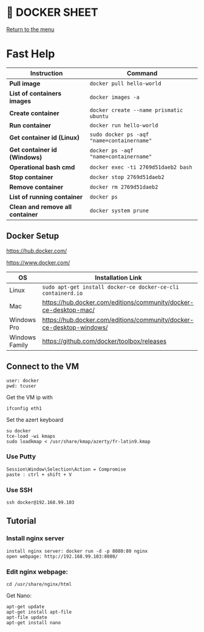 # :whale: DOCKER SHEET
[Return to the menu](../README.md)
# Fast Help
Instruction | Command
------------ | -------------
**Pull image** | ```docker pull hello-world```
**List of containers images** | ```docker images -a```
**Create container** | ```docker create --name prismatic ubuntu```
**Run container** | ```docker run hello-world```
**Get container id (Linux)** | ```sudo docker ps -aqf "name=containername"```
**Get container id (Windows)** | ```docker ps -aqf "name=containername"```
**Operational bash cmd** | ```docker exec -ti 2769d51daeb2 bash```
**Stop container** | ```docker stop 2769d51daeb2``` 
**Remove container** | ```docker rm 2769d51daeb2 ```
**List of running container** | ```docker ps```
**Clean and remove all container** | ```docker system prune```

## Docker Setup
https://hub.docker.com/

https://www.docker.com/

OS | Installation Link
------------ | -------------
Linux |  ```sudo apt-get install docker-ce docker-ce-cli containerd.io```
Mac | https://hub.docker.com/editions/community/docker-ce-desktop-mac/
Windows Pro | https://hub.docker.com/editions/community/docker-ce-desktop-windows/
Windows Family | https://github.com/docker/toolbox/releases

## Connect to the VM
```
user: docker
pwd: tcuser
```
Get the VM ip with 
```
ifconfig eth1
```
Set the azert keyboard
```
su docker
tce-load -wi kmaps
sudo loadkmap < /usr/share/kmap/azerty/fr-latin9.kmap
```

### Use Putty
```
Session\Window\Selection\Action = Compromise
paste : ctrl + shift + V
```
### Use SSH
```
ssh docker@192.168.99.103
```
## Tutorial
### Install nginx server
```
install nginx server: docker run -d -p 8080:80 nginx
open webpage: http://192.168.99.103:8080/
```
### Edit nginx webpage:
```
cd /usr/share/nginx/html
```
Get Nano:
```
apt-get update
apt-get install apt-file
apt-file update
apt-get install nano
```

